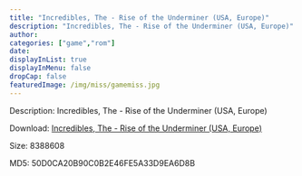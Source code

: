 ```yaml
---
title: "Incredibles, The - Rise of the Underminer (USA, Europe)"
description: "Incredibles, The - Rise of the Underminer (USA, Europe)"
author: 
categories: ["game","rom"]
date: 
displayInList: true
displayInMenu: false
dropCap: false
featuredImage: /img/miss/gamemiss.jpg
---
```


Description: Incredibles, The - Rise of the Underminer (USA, Europe)

Download: <a style="text-decoration:underline;" href="https://mega.nz/#!aaQmCSCL!N0jDI_5W0MO9HkNw97and6yXSXNBPpRL30wpMEUjOyA" target = "_blank" rel = "nofollow" > Incredibles, The - Rise of the Underminer (USA, Europe)</a>

Size: 8388608

MD5: 50D0CA20B90C0B2E46FE5A33D9EA6D8B

